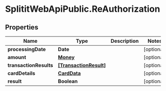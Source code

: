 # SplititWebApiPublic.ReAuthorization

## Properties

Name | Type | Description | Notes
------------ | ------------- | ------------- | -------------
**processingDate** | **Date** |  | [optional] 
**amount** | [**Money**](Money.md) |  | [optional] 
**transactionResults** | [**[TransactionResult]**](TransactionResult.md) |  | [optional] 
**cardDetails** | [**CardData**](CardData.md) |  | [optional] 
**result** | **Boolean** |  | [optional] 


